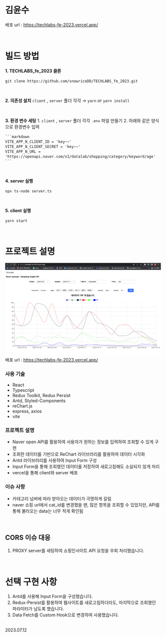# 김윤수
배포 url : https://techlabs-fe-2023.vercel.app/

<br>

# 빌드 방법
**1. TECHLABS_fe_2023 클론**

 `git clone https://github.com/snowriceDD/TECHLABS_fe_2023.git`

 <br>

**2. 의존성 설치**
`client` , `server` 폴더 각각 → `yarn` or `yarn install`

<br>

**3. 환경 변수 세팅**
    1. `client` , `server` 폴더 각각 `.env` 파일 만들기
    2. 아래와 같은 양식으로 환경변수 입력
    
    ```markdown
    VITE_APP_N_CLIENT_ID = 'key~~'
    VITE_APP_N_CLIENT_SECRET = 'key~~'
    VITE_APP_N_URL = 'https://openapi.naver.com/v1/datalab/shopping/category/keyword/age'
    ```
    
<br>

**4. server 실행**

`npx ts-node server.ts`

<br>

**5. client 실행**

`yarn start`

<br>

# 프로젝트 설명
![working](./public/working.png)
배포 url : https://techlabs-fe-2023.vercel.app/

### 사용 기술
- React
- Typescript
- Redux Toolkit, Redux Persist
- Antd, Styled-Components
- reChart.js
- express, axios
- vite

### 프로젝트 설명
- Naver open API를 활용하여 사용자가 원하는 정보를 입력하여 조회할 수 있게 구현
- 조회한 데이터를 기반으로 ReChart 라이브러리를 활용하여 데이터 시각화
- Antd 라이브러리를 사용하여 Input Form 구성
- Input Form을 통해 조회했던 데이터를 저장하여 새로고침해도 소실되지 않게 처리
- vercel을 통해 client와 server 배포

### 이슈 사항
- 카테고리 넘버에 따라 받아오는 데이터가 극명하게 갈림
- naver 쇼핑 url에서 cat_id를 변경했을 땐, 많은 항목을 조회할 수 있었지만, 
    API를 통해 불러오는 data는 너무 적게 확인됨

<br>

## CORS 이슈 대응
1. PROXY server를 세팅하여 쇼핑인사이트 API 요청을 우회 처리했습니다.

<br>

# 선택 구현 사항
1. Antd를 사용해 Input Form을 구성했습니다.
2. Redux-Persist를 활용하여 웹사이트를 새로고침하더라도, 마지막으로 조회했던 파라미터가 남도록 했습니다.
3. Data Fetch를 Custom Hook으로 변경하여 사용했습니다.

<br>
2023.07.12
